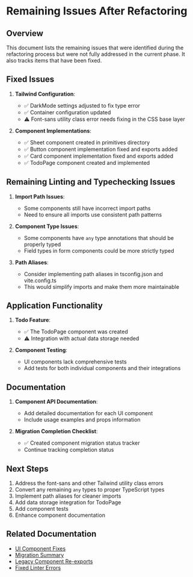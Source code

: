 # Remaining Issues After Refactoring

## Overview

This document lists the remaining issues that were identified during the refactoring process but were not fully addressed in the current phase. It also tracks items that have been fixed.

## Fixed Issues

1. **Tailwind Configuration**:
   - ✅ DarkMode settings adjusted to fix type error
   - ✅ Container configuration updated
   - ⚠️ Font-sans utility class error needs fixing in the CSS base layer

2. **Component Implementations**:
   - ✅ Sheet component created in primitives directory
   - ✅ Button component implementation fixed and exports added
   - ✅ Card component implementation fixed and exports added
   - ✅ TodoPage component created and implemented

## Remaining Linting and Typechecking Issues

1. **Import Path Issues**:
   - Some components still have incorrect import paths
   - Need to ensure all imports use consistent path patterns

2. **Component Type Issues**:
   - Some components have `any` type annotations that should be properly typed
   - Field types in form components could be more strictly typed

3. **Path Aliases**:
   - Consider implementing path aliases in tsconfig.json and vite.config.ts
   - This would simplify imports and make them more maintainable

## Application Functionality

1. **Todo Feature**:
   - ✅ The TodoPage component was created
   - ⚠️ Integration with actual data storage needed

2. **Component Testing**:
   - UI components lack comprehensive tests
   - Add tests for both individual components and their integrations

## Documentation

1. **Component API Documentation**:
   - Add detailed documentation for each UI component
   - Include usage examples and props information

2. **Migration Completion Checklist**:
   - ✅ Created component migration status tracker
   - Continue tracking completion status

## Next Steps

1. Address the font-sans and other Tailwind utility class errors
2. Convert any remaining `any` types to proper TypeScript types
3. Implement path aliases for cleaner imports
4. Add data storage integration for TodoPage
5. Add component tests
6. Enhance component documentation

## Related Documentation

- [UI Component Fixes](./ui-component-fixes.md)
- [Migration Summary](./migration-summary.md)
- [Legacy Component Re-exports](./legacy-component-reexports.md)
- [Fixed Linter Errors](./fixed-linter-errors.md) 